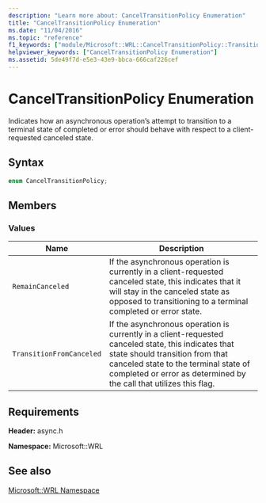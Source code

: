 ```yaml
---
description: "Learn more about: CancelTransitionPolicy Enumeration"
title: "CancelTransitionPolicy Enumeration"
ms.date: "11/04/2016"
ms.topic: "reference"
f1_keywords: ["module/Microsoft::WRL::CancelTransitionPolicy::TransitionFromCanceled", "module/Microsoft::WRL::CancelTransitionPolicy::RemainCanceled", "module/Microsoft::WRL::CancelTransitionPolicy"]
helpviewer_keywords: ["CancelTransitionPolicy Enumeration"]
ms.assetid: 5de49f7d-e5e3-43e9-bbca-666caf226cef
---
```

# CancelTransitionPolicy Enumeration

Indicates how an asynchronous operation’s attempt to transition to a terminal state of completed or error should behave with respect to a client-requested canceled state.

## Syntax

```cpp
enum CancelTransitionPolicy;
```

## Members

### Values

|Name|Description|
|----------|-----------------|
|`RemainCanceled`|If the asynchronous operation is currently in a client-requested canceled state, this indicates that it will stay in the canceled state as opposed to transitioning to a terminal completed or error state.|
|`TransitionFromCanceled`|If the asynchronous operation is currently in a client-requested canceled state, this indicates that state should transition from that canceled state to the terminal state of completed or error as determined by the call that utilizes this flag.|

## Requirements

**Header:** async.h

**Namespace:** Microsoft::WRL

## See also

[Microsoft::WRL Namespace](microsoft-wrl-namespace.md)
